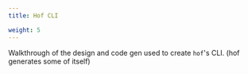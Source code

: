 ```yaml
---
title: Hof CLI

weight: 5
---
```



Walkthrough of the design and code gen used to create `hof`'s CLI.
(hof generates some of itself)
